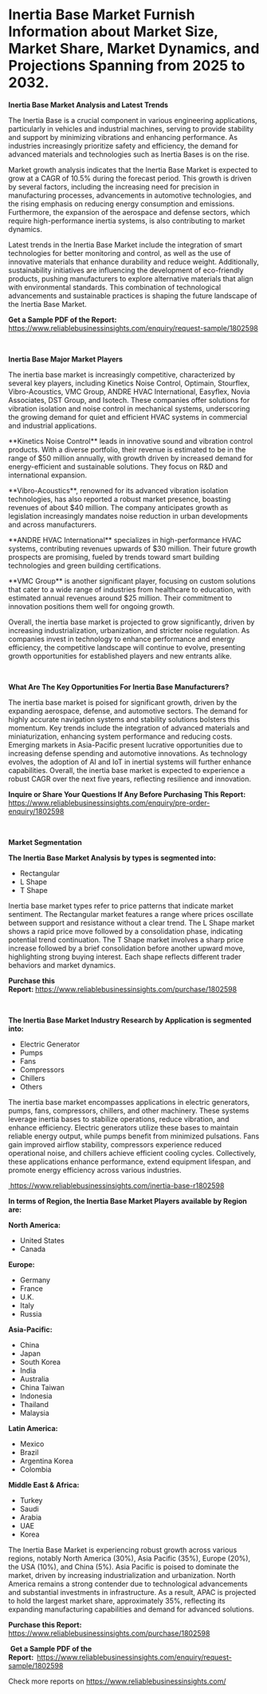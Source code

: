 <p><h1>Inertia Base Market Furnish Information about Market Size, Market Share, Market Dynamics, and Projections Spanning from 2025 to 2032.</h1></p><p><strong>Inertia Base Market Analysis and Latest Trends</strong></p>
<p><p>The Inertia Base is a crucial component in various engineering applications, particularly in vehicles and industrial machines, serving to provide stability and support by minimizing vibrations and enhancing performance. As industries increasingly prioritize safety and efficiency, the demand for advanced materials and technologies such as Inertia Bases is on the rise.</p><p>Market growth analysis indicates that the Inertia Base Market is expected to grow at a CAGR of 10.5% during the forecast period. This growth is driven by several factors, including the increasing need for precision in manufacturing processes, advancements in automotive technologies, and the rising emphasis on reducing energy consumption and emissions. Furthermore, the expansion of the aerospace and defense sectors, which require high-performance inertia systems, is also contributing to market dynamics.</p><p>Latest trends in the Inertia Base Market include the integration of smart technologies for better monitoring and control, as well as the use of innovative materials that enhance durability and reduce weight. Additionally, sustainability initiatives are influencing the development of eco-friendly products, pushing manufacturers to explore alternative materials that align with environmental standards. This combination of technological advancements and sustainable practices is shaping the future landscape of the Inertia Base Market.</p></p>
<p><strong>Get a Sample PDF of the Report:&nbsp;</strong> <a href="https://www.reliablebusinessinsights.com/enquiry/request-sample/1802598?utm_campaign=2445&utm_medium=2&utm_source=Github&utm_content=ia&utm_term=19022025&utm_id=inertia-base">https://www.reliablebusinessinsights.com/enquiry/request-sample/1802598</a></p>
<p>&nbsp;</p>
<p><strong>Inertia Base Major Market Players</strong></p>
<p><p>The inertia base market is increasingly competitive, characterized by several key players, including Kinetics Noise Control, Optimain, Stourflex, Vibro-Acoustics, VMC Group, ANDRE HVAC International, Easyflex, Novia Associates, DST Group, and Isotech. These companies offer solutions for vibration isolation and noise control in mechanical systems, underscoring the growing demand for quiet and efficient HVAC systems in commercial and industrial applications.</p><p>**Kinetics Noise Control** leads in innovative sound and vibration control products. With a diverse portfolio, their revenue is estimated to be in the range of $50 million annually, with growth driven by increased demand for energy-efficient and sustainable solutions. They focus on R&D and international expansion.</p><p>**Vibro-Acoustics**, renowned for its advanced vibration isolation technologies, has also reported a robust market presence, boasting revenues of about $40 million. The company anticipates growth as legislation increasingly mandates noise reduction in urban developments and across manufacturers.</p><p>**ANDRE HVAC International** specializes in high-performance HVAC systems, contributing revenues upwards of $30 million. Their future growth prospects are promising, fueled by trends toward smart building technologies and green building certifications.</p><p>**VMC Group** is another significant player, focusing on custom solutions that cater to a wide range of industries from healthcare to education, with estimated annual revenues around $25 million. Their commitment to innovation positions them well for ongoing growth.</p><p>Overall, the inertia base market is projected to grow significantly, driven by increasing industrialization, urbanization, and stricter noise regulation. As companies invest in technology to enhance performance and energy efficiency, the competitive landscape will continue to evolve, presenting growth opportunities for established players and new entrants alike.</p></p>
<p>&nbsp;</p>
<p><strong>What Are The Key Opportunities For Inertia Base Manufacturers?</strong></p>
<p><p>The inertia base market is poised for significant growth, driven by the expanding aerospace, defense, and automotive sectors. The demand for highly accurate navigation systems and stability solutions bolsters this momentum. Key trends include the integration of advanced materials and miniaturization, enhancing system performance and reducing costs. Emerging markets in Asia-Pacific present lucrative opportunities due to increasing defense spending and automotive innovations. As technology evolves, the adoption of AI and IoT in inertial systems will further enhance capabilities. Overall, the inertia base market is expected to experience a robust CAGR over the next five years, reflecting resilience and innovation.</p></p>
<p><strong>Inquire or Share Your Questions If Any Before Purchasing This Report:</strong> <a href="https://www.reliablebusinessinsights.com/enquiry/pre-order-enquiry/1802598?utm_campaign=2445&utm_medium=2&utm_source=Github&utm_content=ia&utm_term=19022025&utm_id=inertia-base">https://www.reliablebusinessinsights.com/enquiry/pre-order-enquiry/1802598</a></p>
<p>&nbsp;</p>
<p><strong>Market Segmentation</strong></p>
<p><strong>The Inertia Base Market Analysis by types is segmented into:</strong></p>
<p><ul><li>Rectangular</li><li>L Shape</li><li>T Shape</li></ul></p>
<p><p>Inertia base market types refer to price patterns that indicate market sentiment. The Rectangular market features a range where prices oscillate between support and resistance without a clear trend. The L Shape market shows a rapid price move followed by a consolidation phase, indicating potential trend continuation. The T Shape market involves a sharp price increase followed by a brief consolidation before another upward move, highlighting strong buying interest. Each shape reflects different trader behaviors and market dynamics.</p></p>
<p><strong>Purchase this Report:&nbsp;</strong><a href="https://www.reliablebusinessinsights.com/purchase/1802598?utm_campaign=2445&utm_medium=2&utm_source=Github&utm_content=ia&utm_term=19022025&utm_id=inertia-base">https://www.reliablebusinessinsights.com/purchase/1802598</a></p>
<p>&nbsp;</p>
<p><strong>The Inertia Base Market Industry Research by Application is segmented into:</strong></p>
<p><ul><li>Electric Generator</li><li>Pumps</li><li>Fans</li><li>Compressors</li><li>Chillers</li><li>Others</li></ul></p>
<p><p>The inertia base market encompasses applications in electric generators, pumps, fans, compressors, chillers, and other machinery. These systems leverage inertia bases to stabilize operations, reduce vibration, and enhance efficiency. Electric generators utilize these bases to maintain reliable energy output, while pumps benefit from minimized pulsations. Fans gain improved airflow stability, compressors experience reduced operational noise, and chillers achieve efficient cooling cycles. Collectively, these applications enhance performance, extend equipment lifespan, and promote energy efficiency across various industries.</p></p>
<p><a href="https://www.reliablebusinessinsights.com/inertia-base-r1802598?utm_campaign=2445&utm_medium=2&utm_source=Github&utm_content=ia&utm_term=19022025&utm_id=inertia-base">&nbsp;https://www.reliablebusinessinsights.com/inertia-base-r1802598</a></p>
<p><strong>In terms of Region, the Inertia Base Market Players available by Region are:</strong></p>
<p>
    <p> <strong> North America: </strong>
        <ul>
            <li>United States</li>
            <li>Canada</li>
        </ul>
        </p> 
    <p> <strong> Europe: </strong>
        <ul>
            <li>Germany</li>
            <li>France</li>
            <li>U.K.</li>
            <li>Italy</li>
            <li>Russia</li>
        </ul>
        </p> 
    <p> <strong> Asia-Pacific: </strong>
        <ul>
            <li>China</li>
            <li>Japan</li>
            <li>South Korea</li>
            <li>India</li>
            <li>Australia</li>
            <li>China Taiwan</li>
            <li>Indonesia</li>
            <li>Thailand</li>
            <li>Malaysia</li>
        </ul>
        </p> 
    <p> <strong> Latin America: </strong>
        <ul>
            <li>Mexico</li>
            <li>Brazil</li>
            <li>Argentina Korea</li>
            <li>Colombia</li>
        </ul>
        </p> 
    <p> <strong> Middle East & Africa: </strong>
        <ul>
            <li>Turkey</li>
            <li>Saudi</li>
            <li>Arabia</li>
            <li>UAE</li>
            <li>Korea</li>
        </ul>
    </p>
    </p>
<p><p>The Inertia Base Market is experiencing robust growth across various regions, notably North America (30%), Asia Pacific (35%), Europe (20%), the USA (10%), and China (5%). Asia Pacific is poised to dominate the market, driven by increasing industrialization and urbanization. North America remains a strong contender due to technological advancements and substantial investments in infrastructure. As a result, APAC is projected to hold the largest market share, approximately 35%, reflecting its expanding manufacturing capabilities and demand for advanced solutions.</p></p>
<p><strong>Purchase this Report: </strong><a href="https://www.reliablebusinessinsights.com/purchase/1802598?utm_campaign=2445&utm_medium=2&utm_source=Github&utm_content=ia&utm_term=19022025&utm_id=inertia-base">https://www.reliablebusinessinsights.com/purchase/1802598</a></p>
<p>&nbsp;<strong>Get a Sample PDF of the Report:&nbsp;&nbsp;</strong><a href="https://www.reliablebusinessinsights.com/enquiry/request-sample/1802598?utm_campaign=2445&utm_medium=2&utm_source=Github&utm_content=ia&utm_term=19022025&utm_id=inertia-base">https://www.reliablebusinessinsights.com/enquiry/request-sample/1802598</a></p>
<p><strong></strong></p>
<p>Check more reports on <a href="https://www.reliablebusinessinsights.com/?utm_campaign=2445&utm_medium=2&utm_source=Github&utm_content=ia&utm_term=19022025&utm_id=inertia-base">https://www.reliablebusinessinsights.com/</a></p>